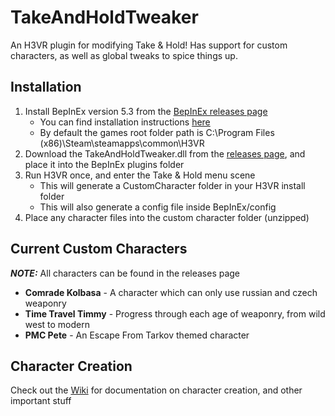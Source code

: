 # TakeAndHoldTweaker
An H3VR plugin for modifying Take &amp; Hold! Has support for custom characters, as well as global tweaks to spice things up.

## Installation
1. Install BepInEx version 5.3 from the [BepInEx releases page](https://github.com/BepInEx/BepInEx/releases)
    - You can find installation instructions [here](https://bepinex.github.io/bepinex_docs/master/articles/user_guide/installation/index.html?tabs=tabid-win)
    - By default the games root folder path is C:\Program Files (x86)\Steam\steamapps\common\H3VR
2. Download the TakeAndHoldTweaker.dll from the [releases page](https://github.com/devyndamonster/TakeAndHoldTweaker/releases), and place it into the BepInEx plugins folder
3. Run H3VR once, and enter the Take &amp; Hold menu scene
    - This will generate a CustomCharacter folder in your H3VR install folder
    - This will also generate a config file inside BepInEx/config
4. Place any character files into the custom character folder (unzipped)

## Current Custom Characters

***NOTE:*** All characters can be found in the releases page

- **Comrade Kolbasa** \- A character which can only use russian and czech weaponry
- **Time Travel Timmy** \- Progress through each age of weaponry, from wild west to modern
- **PMC Pete** \- An Escape From Tarkov themed character

## Character Creation
Check out the [Wiki](https://github.com/devyndamonster/TakeAndHoldTweaker/wiki) for documentation on character creation, and other important stuff
